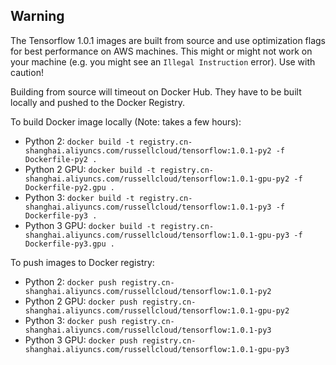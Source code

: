 ## Warning
The Tensorflow 1.0.1 images are built from source and use optimization flags for best performance on AWS machines. 
This might or might not work on your machine (e.g. you might see an `Illegal Instruction` error). 
Use with caution!

Building from source will timeout on Docker Hub. They have to be built locally and pushed to the Docker Registry.

To build Docker image locally (Note: takes a few hours):
* Python 2: `docker build -t registry.cn-shanghai.aliyuncs.com/russellcloud/tensorflow:1.0.1-py2 -f Dockerfile-py2 .`
* Python 2 GPU: `docker build -t registry.cn-shanghai.aliyuncs.com/russellcloud/tensorflow:1.0.1-gpu-py2 -f Dockerfile-py2.gpu .`
* Python 3: `docker build -t registry.cn-shanghai.aliyuncs.com/russellcloud/tensorflow:1.0.1-py3 -f Dockerfile-py3 .`
* Python 3 GPU: `docker build -t registry.cn-shanghai.aliyuncs.com/russellcloud/tensorflow:1.0.1-gpu-py3 -f Dockerfile-py3.gpu .`

To push images to Docker registry:
* Python 2: `docker push registry.cn-shanghai.aliyuncs.com/russellcloud/tensorflow:1.0.1-py2`
* Python 2 GPU: `docker push registry.cn-shanghai.aliyuncs.com/russellcloud/tensorflow:1.0.1-gpu-py2`
* Python 3: `docker push registry.cn-shanghai.aliyuncs.com/russellcloud/tensorflow:1.0.1-py3`
* Python 3 GPU: `docker push registry.cn-shanghai.aliyuncs.com/russellcloud/tensorflow:1.0.1-gpu-py3`